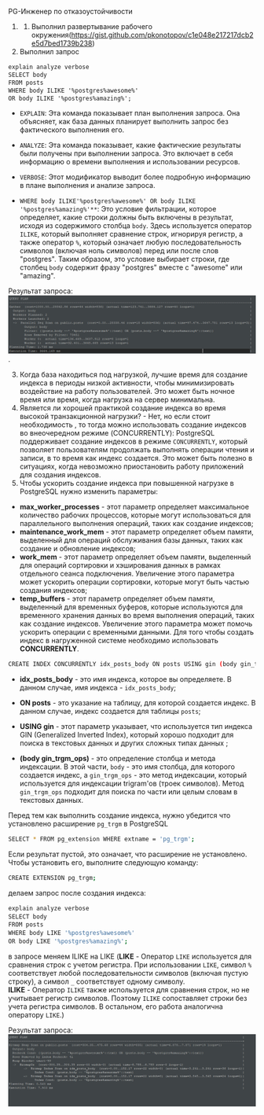 PG-Инженер по отказоустойчивости
1. 1. Выполнил развертывание рабочего окружения(https://gist.github.com/pkonotopov/c1e048e217217dcb2e5d7bed1739b238)
2.  Выполнил запрос 

```
explain analyze verbose
SELECT body 
FROM posts 
WHERE body ILIKE '%postgres%awesome%'
OR body ILIKE '%postgres%amazing%';
```

- `EXPLAIN`: Эта команда показывает план выполнения запроса. Она объясняет, как база данных планирует выполнить запрос без фактического выполнения его.
    
- `ANALYZE`: Эта команда показывает, какие фактические результаты были получены при выполнении запроса. Это включает в себя информацию о времени выполнения и использовании ресурсов.
    
- `VERBOSE`: Этот модификатор выводит более подробную информацию в плане выполнения и анализе запроса.
-  `WHERE body ILIKE'%postgres%awesome%' OR body ILIKE '%postgres%amazing%'**`: Это условие фильтрации, которое определяет, какие строки должны быть включены в результат, исходя из содержимого столбца `body`. Здесь используется оператор `ILIKE`, который выполняет сравнение строк, игнорируя регистр, а также оператор `%`, который означает любую последовательность символов (включая ноль символов) перед или после слов "postgres". Таким образом, это условие выбирает строки, где столбец `body` содержит фразу "postgres" вместе с "awesome" или "amazing". 

Результат запроса:
![Untitled](https://github.com/Rizikkz/PG/blob/main/image/2.png).

3. Когда база находиться под нагрузкой, лучшие время для создание индекса в периоды низкой активности, чтобы минимизировать воздействие на работу пользователей. Это может быть ночное время или время, когда нагрузка на сервер минимальна.
4. Является ли хорошей практикой создание индекса во время высокой транзакционной нагрузки? - Нет, но если стоит необходимость , то тогда можно использовать создание индексов во внеочередном режиме (CONCURRENTLY): PostgreSQL поддерживает создание индексов в режиме `CONCURRENTLY`, который позволяет пользователям продолжать выполнять операции чтения и записи, в то время как индекс создается. Это может быть полезно в ситуациях, когда невозможно приостановить работу приложений для создания индексов.
5.  Чтобы ускорить создание индекса при повышенной нагрузке в PostgreSQL нужно изменить параметры: 
- **max_worker_processes** -  этот параметр определяет максимальное количество рабочих процессов, которые могут использоваться для параллельного выполнения операций, таких как создание индексов;
- **maintenance_work_mem** - этот параметр определяет объем памяти, выделенный для операций обслуживания базы данных, таких как создание и обновление индексов;
- **work_mem** - этот параметр определяет объем памяти, выделенный для операций сортировки и хэширования данных в рамках отдельного сеанса подключения. Увеличение этого параметра может ускорить операции сортировки, которые могут быть частью создания индексов;
- **temp_buffers** - этот параметр определяет объем памяти, выделенный для временных буферов, которые используются для временного хранения данных во время выполнения операций, таких как создание индексов. Увеличение этого параметра может помочь ускорить операции с временными данными.
Для того чтобы создать индекс  в нагруженной системе необходимо использовать **CONCURRENTLY**.

```bash
CREATE INDEX CONCURRENTLY idx_posts_body ON posts USING gin (body gin_trgm_ops);
```
- **idx_posts_body** - это имя индекса, которое вы определяете. В данном случае, имя индекса - `idx_posts_body`;
    
- **ON posts** - это указание на таблицу, для которой создается индекс. В данном случае, индекс создается для таблицы `posts`;
    
- **USING gin** - этот параметр указывает, что используется тип индекса GIN (Generalized Inverted Index), который хорошо подходит для поиска в текстовых данных и других сложных типах данных ;
    
- **(body gin_trgm_ops)** - это определение столбца и метода индексации. В этой части, `body` - это имя столбца, для которого создается индекс, а `gin_trgm_ops` - это метод индексации, который используется для индексации trigram'ов (троек символов). Метод `gin_trgm_ops` подходит для поиска по части или целым словам в текстовых данных.

Перед тем как выполнить создание индекса, нужно убедится что установлено расширение `pg_trgm`  в PostgreSQL

```bash
SELECT * FROM pg_extension WHERE extname = 'pg_trgm';
```
Если результат пустой, это означает, что расширение не установлено. Чтобы установить его, выполните следующую команду:

```bash
CREATE EXTENSION pg_trgm;
```

делаем запрос после создания индекса:

```bash
explain analyze verbose
SELECT body
FROM posts
WHERE body LIKE '%postgres%awesome%'
OR body LIKE '%postgres%amazing%';
```

в запросе меняем ILIKE на LIKE (**LIKE** - Оператор `LIKE` используется для сравнения строк с учетом регистра. При использовании `LIKE`, символ `%` соответствует любой последовательности символов (включая пустую строку), а символ `_` соответствует одному символу.    
**ILIKE** - Оператор `ILIKE` также используется для сравнения строк, но не учитывает регистр символов. Поэтому `ILIKE` сопоставляет строки без учета регистра символов. В остальном, его работа аналогична оператору `LIKE`.)

Результат запроса:
![Untitled](https://github.com/Rizikkz/PG/blob/main/image/3.png)
